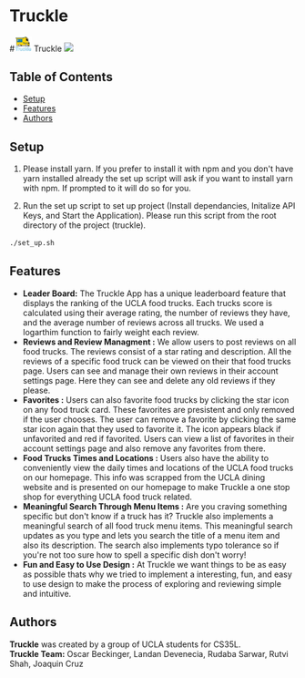 # Truckle
#<img src="./src/pages/auth/assets/TruckleImage.png" width=30px> Truckle <img src="./src/pages/auth/assets/TruckleImage.png.svg" width=30px>

## Table of Contents
- [Setup](https://github.com/OscarBeckinger/truckle/#setup)
- [Features](https://github.com/OscarBeckinger/truckle/#features)
- [Authors](https://github.com/OscarBeckinger/truckle/#authors)

## Setup
1. Please install yarn. If you prefer to install it with npm and you don't have yarn installed already the set up script will ask if you want to install yarn with npm. If prompted to it will do so for you.

2. Run the set up script to set up project (Install dependancies, Initalize API Keys, and Start the Application).
Please run this script from the root directory of the project (truckle).

```bash
./set_up.sh
```

## Features
- **Leader Board:** The Truckle App has a unique leaderboard feature that displays the ranking of the UCLA food trucks. Each trucks score is calculated using their average rating, the number of reviews they have, and the average number of reviews across all trucks. We used a logarthim function to fairly weight each review.
- **Reviews and Review Managment :** We allow users to post reviews on all food trucks. The reviews consist of a star rating and description. All the reviews of a specific food truck can be viewed on their that food trucks page. Users can see and manage their own reviews in their account settings page. Here they can see and delete any old reviews if they please.
- **Favorites :** Users can also favorite food trucks by clicking the star icon on any food truck card. These favorites are presistent and only removed if the user chooses. The user can remove a favorite by clicking the same star icon again that they used to favorite it. The icon appears black if unfavorited and red if favorited. Users can view a list of favorites in their account settings page and also remove any favorites from there.
- **Food Trucks Times and Locations :** Users also have the ability to conveniently view the daily times and locations of the UCLA food trucks on our homepage. This info was scrapped from the UCLA dining website and is presented on our homepage to make Truckle a one stop shop for everything UCLA food truck related.
- **Meaningful Search Through Menu Items :** Are you craving something specific but don't know if a truck has it? Truckle also implements a meaningful search of all food truck menu items. This meaningful search updates as you type and lets you search the title of a menu item and also its description. The search also implements typo tolerance so if you're not too sure how to spell a specific dish don't worry!
- **Fun and Easy to Use Design :** At Truckle we want things to be as easy as possible thats why we tried to implement a interesting, fun, and easy to use design to make the process of exploring and reviewing simple and intuitive.


## Authors
**Truckle** was created by a group of UCLA students for CS35L.   
**Truckle Team:** Oscar Beckinger, Landan Devenecia, Rudaba Sarwar, Rutvi Shah, Joaquin Cruz

